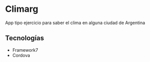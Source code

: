 # Climarg

App tipo ejercicio para saber el clima en alguna ciudad de Argentina

## Tecnologías

- Framework7
- Cordova
